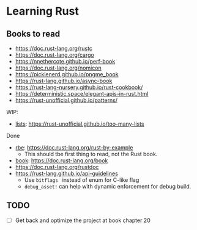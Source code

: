 # Learning Rust

## Books to read

- https://doc.rust-lang.org/rustc
- https://doc.rust-lang.org/cargo
- https://nnethercote.github.io/perf-book
- https://doc.rust-lang.org/nomicon
- https://picklenerd.github.io/pngme_book
- https://rust-lang.github.io/async-book
- https://rust-lang-nursery.github.io/rust-cookbook/
- https://deterministic.space/elegant-apis-in-rust.html
- https://rust-unofficial.github.io/patterns/

WIP:

- [lists](./lists): https://rust-unofficial.github.io/too-many-lists

Done

- [rbe](./rbe): https://doc.rust-lang.org/rust-by-example
  - This should tbe first thing to read, not the Rust book.
- [book](./book): https://doc.rust-lang.org/book
- https://doc.rust-lang.org/rustdoc
- https://rust-lang.github.io/api-guidelines
  - Use `bitflags ` instead of enum for C-like flag
  - `debug_asset!` can help with dynamic enforcement for debug build.

## TODO

- [ ] Get back and optimize the project at book chapter 20
